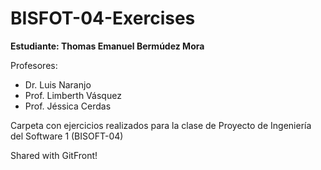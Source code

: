 # BISFOT-04-Exercises
**Estudiante: Thomas Emanuel Bermúdez Mora**

Profesores:
- Dr. Luis Naranjo
- Prof. Limberth Vásquez
- Prof. Jéssica Cerdas

Carpeta con ejercicios realizados para la clase de Proyecto de Ingeniería del Software 1 (BISOFT-04)

Shared with GitFront!

